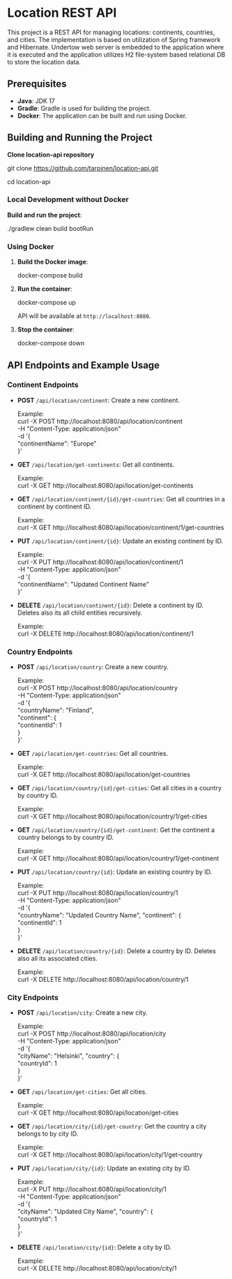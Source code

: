# Location REST API

This project is a REST API for managing locations: continents, countries, and cities.
The implementation is based on utilization of Spring framework and Hibernate. Undertow web server
is embedded to the application where it is executed and the application utilizes H2 file-system based
relational DB to store the location data. 

## Prerequisites

- **Java**: JDK 17
- **Gradle**: Gradle is used for building the project.
- **Docker**: The application can be built and run using Docker.

## Building and Running the Project

**Clone location-api repository**

git clone https://github.com/tarpinen/location-api.git

cd location-api

### Local Development without Docker

**Build and run the project**:

   ./gradlew clean build bootRun

### Using Docker

1. **Build the Docker image**:

   docker-compose build

2. **Run the container**:

   docker-compose up

    API will be available at `http://localhost:8080`.

3. **Stop the container**:

   docker-compose down

## API Endpoints and Example Usage

### Continent Endpoints

- **POST** `/api/location/continent`: Create a new continent.

  Example:  
  curl -X POST http://localhost:8080/api/location/continent  
  -H "Content-Type: application/json"  
  -d '{  
  "continentName": "Europe"  
  }'

- **GET** `/api/location/get-continents`: Get all continents.

  Example:  
  curl -X GET http://localhost:8080/api/location/get-continents

- **GET** `/api/location/continent/{id}/get-countries`: Get all countries in a continent by continent ID.

  Example:  
  curl -X GET http://localhost:8080/api/location/continent/1/get-countries

- **PUT** `/api/location/continent/{id}`: Update an existing continent by ID.

  Example:  
  curl -X PUT http://localhost:8080/api/location/continent/1  
  -H "Content-Type: application/json"  
  -d '{  
  "continentName": "Updated Continent Name"  
  }'

- **DELETE** `/api/location/continent/{id}`: Delete a continent by ID. Deletes also its all child entities recursively.

  Example:  
  curl -X DELETE http://localhost:8080/api/location/continent/1

### Country Endpoints

- **POST** `/api/location/country`: Create a new country.

  Example:  
  curl -X POST http://localhost:8080/api/location/country  
  -H "Content-Type: application/json"  
  -d '{  
  "countryName": "Finland",  
  "continent": {  
  "continentId": 1  
  }  
  }'

- **GET** `/api/location/get-countries`: Get all countries.

  Example:  
  curl -X GET http://localhost:8080/api/location/get-countries

- **GET** `/api/location/country/{id}/get-cities`: Get all cities in a country by country ID.

  Example:  
  curl -X GET http://localhost:8080/api/location/country/1/get-cities

- **GET** `/api/location/country/{id}/get-continent`: Get the continent a country belongs to by country ID.

  Example:  
  curl -X GET http://localhost:8080/api/location/country/1/get-continent

- **PUT** `/api/location/country/{id}`: Update an existing country by ID.

  Example:  
  curl -X PUT http://localhost:8080/api/location/country/1  
  -H "Content-Type: application/json"  
  -d '{  
  "countryName": "Updated Country Name",
  "continent": {  
    "continentId": 1  
  }  
  }'

- **DELETE** `/api/location/country/{id}`: Delete a country by ID. Deletes also all its associated cities.

  Example:  
  curl -X DELETE http://localhost:8080/api/location/country/1

### City Endpoints

- **POST** `/api/location/city`: Create a new city.

  Example:  
  curl -X POST http://localhost:8080/api/location/city  
  -H "Content-Type: application/json"  
  -d '{  
  "cityName": "Helsinki",
  "country": {  
  "countryId": 1  
  }  
  }'

- **GET** `/api/location/get-cities`: Get all cities.

  Example:  
  curl -X GET http://localhost:8080/api/location/get-cities

- **GET** `/api/location/city/{id}/get-country`: Get the country a city belongs to by city ID.

  Example:  
  curl -X GET http://localhost:8080/api/location/city/1/get-country

- **PUT** `/api/location/city/{id}`: Update an existing city by ID.

  Example:  
  curl -X PUT http://localhost:8080/api/location/city/1  
  -H "Content-Type: application/json"  
  -d '{  
  "cityName": "Updated City Name",
  "country": {  
  "countryId": 1  
  }  
  }'

- **DELETE** `/api/location/city/{id}`: Delete a city by ID.

  Example:  
  curl -X DELETE http://localhost:8080/api/location/city/1




